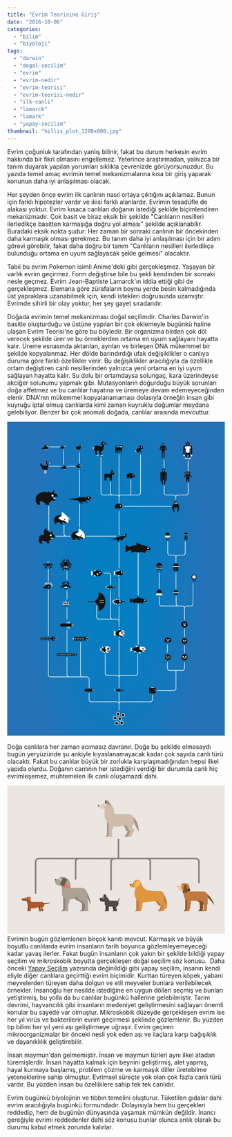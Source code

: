 ```yaml
---
title: "Evrim Teorisine Giriş"
date: "2016-10-06"
categories: 
  - "bilim"
  - "biyoloji"
tags: 
  - "darwin"
  - "dogal-secilim"
  - "evrim"
  - "evrim-nedir"
  - "evrim-teorisi"
  - "evrim-teorisi-nedir"
  - "ilk-canli"
  - "lamarck"
  - "lamark"
  - "yapay-secilim"
thumbnail: "hillis_plot_1280x800.jpg"
---
```


Evrim çoğunluk tarafından yanlış bilinir, fakat bu durum herkesin evrim hakkında bir fikri olmasını engellemez. Yeterince araştırmadan, yalnızca bir tanım duyarak yapılan yorumları sıklıkla çevrenizde görüyorsunuzdur. Bu yazıda temel amaç evrimin temel mekanizmalarına kısa bir giriş yaparak konunun daha iyi anlaşılması olacak.

Her şeyden önce evrim ilk canlının nasıl ortaya çıktığını açıklamaz. Bunun için farklı hipotezler vardır ve ikisi farklı alanlardır. Evrimin tesadüfle de alakası yoktur. Evrim kısaca canlıları doğanın istediği şekilde biçimlendiren mekanizmadır. Çok basit ve biraz eksik bir şekilde "Canlıların nesilleri ilerledikçe basitten karmaşığa doğru yol alması" şekilde açıklanabilir. Buradaki eksik nokta şudur: Her zaman bir sonraki canlının bir öncekinden daha karmaşık olması gerekmez. Bu tanım daha iyi anlaşılması için bir adım görevi görebilir, fakat daha doğru bir tanım "Canlıların nesilleri ilerledikçe bulunduğu ortama en uyum sağlayacak şekle gelmesi" olacaktır.

Tabii bu evrim Pokemon isimli Anime'deki gibi gerçekleşmez. Yaşayan bir varlık evrim geçirmez. Form değiştirse bile bu şekli kendinden bir sonraki nesle geçmez. Evrim Jean-Baptiste Lamarck'ın iddia ettiği gibi de gerçekleşmez. Elemana göre zürafaların boynu yerde besin kalmadığında üst yapraklara uzanabilmek için, kendi istekleri doğrusunda uzamıştır. Evrimde sihirli bir olay yoktur, her şey gayet sıradandır.

Doğada evrimin temel mekanizması doğal seçilimdir. Charles Darwin'in basitle oluşturduğu ve üstüne yapılan bir çok eklemeyle bugünkü haline ulaşan Evrim Teorisi'ne göre bu böyledir. Bir organizma birden çok döl verecek şekilde ürer ve bu örneklerden ortama en uyum sağlayanı hayatta kalır. Üreme esnasında aktarılan, ayrılan ve birleşen DNA mükemmel bir şekilde kopyalanmaz. Her dölde barındırdığı ufak değişiklikler o canlıya duruma göre farklı özellikler verir. Bu değişiklikler aracılığıyla da özellikle ortam değiştiren canlı nesillerinden yalnızca yeni ortama en iyi uyum sağlayan hayatta kalır. Su dolu bir ortamdaysa solungaç, kara üzerindeyse akciğer solunumu yapmak gibi. Mutasyonların doğurduğu büyük sorunları doğa affetmez ve bu canlılar hayatına ve üremeye devam edemeyeceğinden elenir. DNA'nın mükemmel kopyalanamaması dolasıyla örneğin insan gibi kuyruğu iptal olmuş canlılarda kimi zaman kuyruklu doğumlar meydana gelebiliyor. Benzer bir çok anomali doğada, canlılar arasında mevcuttur.

![Evrim teorisi](images/The-Theory-of-Evolution.jpg)

Doğa canlılara her zaman acımasız davranır. Doğa bu şekilde olmasaydı bugün yeryüzünde şu ankiyle kıyaslanamayacak kadar çok sayıda canlı türü olacaktı. Fakat bu canlılar büyük bir zorlukla karşılaşmadığından hepsi ilkel yapıda olurdu. Doğanın canlının her istediğini verdiği bir durumda canlı hiç evrimleşemez, muhtemelen ilk canlı oluşamazdı dahi.

![Kurttan köpek evrimi](images/The-Theory-of-Evolution4.jpg)Evrimin bugün gözlemlenen birçok kanıtı mevcut. Karmaşık ve büyük boyutlu canlılarda evrim insanların tarih boyunca gözlemleyemeyeceği kadar yavaş ilerler. Fakat bugün insanların çok yakın bir şekilde bildiği yapay seçilim ve mikroskobik boyutta gerçekleşen doğal seçilim söz konusu.  Daha önceki [Yapay Seçilim](http://sabahlatan.com/blog/insanligin-dogayi-binlerce-yillik-sekillendirisi-yapay-secilim/) yazısında değinildiği gibi yapay seçilim, insanın kendi eliyle diğer canlılara geçirttiği evrim biçimidir. Kurttan türeyen köpek, yabani meyvelerden türeyen daha dolgun ve etli meyveler bunlara verilebilecek örnekler. İnsanoğlu her nesilde istediğine en uygun dölleri seçmiş ve bunları yetiştirmiş, bu yolla da bu canlılar bugünkü hallerine gelebilmiştir. Tarım devrimi, hayvancılık gibi insanların medeniyet geliştirmesini sağlayan önemli konular bu sayede var olmuştur. Mikroskobik düzeyde gerçekleşen evrim ise her yıl virüs ve bakterilerin evrim geçirmesi şeklinde gözlemlenir. Bu yüzden tıp bilimi her yıl yeni aşı geliştirmeye uğraşır. Evrim geçiren mikroorganizmalar bir önceki nesli yok eden aşı ve ilaçlara karşı bağışıklık ve dayanıklılık geliştirebilir.

İnsan maymun'dan gelmemiştir. İnsan ve maymun türleri aynı ilkel atadan türemişlerdir. İnsan hayatta kalmak için beynini geliştirmiş, alet yapmış, hayal kurmaya başlamış, problem çözme ve karmaşık diller üretebilme yeteneklerine sahip olmuştur. Evrimsel süreçte yok olan çok fazla canlı türü vardır. Bu yüzden insan bu özelliklere sahip tek tek canlıdır.

Evrim bugünkü biyolojinin ve tıbbın temelini oluşturur. Tüketilen gıdalar dahi evrim aracılığıyla bugünkü formundadır. Dolayısıyla hem bu gerçekleri reddedip, hem de bugünün dünyasında yaşamak mümkün değildir. İnancı gereğiyle evrimi reddedenler dahi söz konusu bunlar olunca anlık olarak bu durumu kabul etmek zorunda kalırlar.
